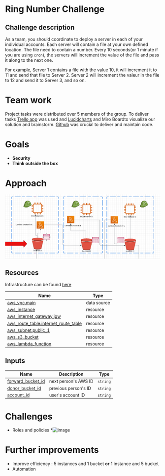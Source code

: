 # Ring Number Challenge

## Challenge description

As a team, you should coordinate to deploy a server in each of your individual accounts. Each server will contain a file at your own defined location. The file need to contain a number. Every 10 seconds(or 1 minute if you are using `cron`), the servers will increment the value of the file and pass it along to the next one.

For example, Server 1 contains a file with the value 10, it will increment it to 11 and send that file to Server 2. Server 2 will increment the valeur in the file to 12 and send it to Server 3, and so on.


# Team work

Project tasks were distributed over 5 members of the group. 
To deliver tasks [Trello app](https://trello.com/b/ufyjRrXX/ring-number-challenge) was used and [Lucidcharts](https://lucid.app/lucidchart/69dfa177-b7da-431e-8789-5d5189e043ab/edit?invitationId=inv_6e2d77ba-a32e-4c27-9828-61600a988c29&page=0_0#) and Miro Boardto visualize our solution and brainstorm.
[Github](https://github.com/KlToti/ring_no_challenge) was crucial to deliver and maintain code.

# Goals
* __Security__
* __Think outside the box__ 


# Approach 


![Alt text](https://github.com/KlToti/ring_no_challenge/blob/main/image.png)


## Resources 

Infrastructure can be found [here](https://github.com/KlToti/ring_no_challenge/tree/yeli/infra/Yelizaveta) 

| Name | Type |
|------|------|
| [aws_vpc.main](https://registry.terraform.io/providers/hashicorp/aws/latest/docs/resources/vpc) | data source |
| [aws_instance](https://registry.terraform.io/providers/hashicorp/aws/latest/docs/resources/instance) | resource |
| [aws_internet_gateway.igw](https://registry.terraform.io/providers/hashicorp/aws/latest/docs/resources/internet_gateway) | resource |
| [aws_route_table.internet_route_table](https://registry.terraform.io/providers/hashicorp/aws/latest/docs/resources/route_table) | resource |
| [aws_subnet.public_1](https://registry.terraform.io/providers/hashicorp/aws/latest/docs/resources/subnet) | resource |
| [aws_s3_bucket](https://registry.terraform.io/providers/hashicorp/aws/latest/docs/resources/s3_bucket) | resource |
| [aws_lambda_function](https://registry.terraform.io/providers/hashicorp/aws/latest/docs/resources/lambda_function) | resource |

## Inputs

| Name | Description | Type |
|------|-------------|------|
| <a name="forward_bucket_id"></a> [forward\_bucket\_id](#input\_project\_name) | next person's AWS ID | `string` | 
| <a name="donor_bucket_id"></a> [donor\_bucket\_id](#donor\_project\_name) | previous person's ID | `string` | 
| <a name="account_id"></a> [account\_id](#account\_id\_) | user's account ID | `string` | 


# Challenges

* Roles and policies
*![image](https://user-images.githubusercontent.com/79509008/197156815-020cb3b0-7567-4a2e-9754-ab624d507b8d.png)


# Further improvements

* Improve efficiency : 5 instances and 1 bucket __or__ 1 instance and 5 bucket
* Automation



